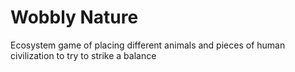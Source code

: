 # Wobbly Nature

Ecosystem game of placing different animals and pieces of human civilization to try to strike a balance
